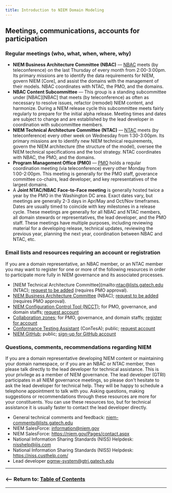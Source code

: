 ```yaml
---
title: Introduction to NIEM Domain Modeling
---
```

## Meetings, communications, accounts for participation


### Regular meetings (who, what, when, where, why)

- __NIEM Business Architecture Committee (NBAC)__ &mdash; [NBAC](https://www.niem.gov/meet-us/nbac/Pages/default.aspx) meets (by teleconference) on the last Thursday of every month from 2:00-3:00pm.  Its primary missions are to identify the data requirements for NIEM, govern NIEM [Core], and assist the domains with the management of their models.  NBAC coordinates with NTAC, the PMO, and the domains.
- __NBAC Content Subcommittee__ &mdash; This group is a standing subcommittee under [NBAC][NBAC] that meets (by teleconference) as often as necessary to resolve issues, refactor (remodel) NIEM content, and harmonize. During a NIEM release cycle this subcommittee meets fairly regularly to prepare for the initial alpha release. Meeting times and dates are subject to change and are established by the lead developer in coordination with subcommittee members. 
- __NIEM Technical Architecture Committee (NTAC)__ &mdash; [NTAC](https://www.niem.gov/meet-us/ntac/Pages/default.aspx) meets (by teleconference) every other week on Wednesday from 1:30-3:00pm.  Its primary missions are to identify new NIEM technical requirements, govern the NIEM architecture (the structure of the model), oversee the NIEM technical specifications and the tool strategy. NTAC coordinates with NBAC, the PMO, and the domains. 
- __Program Management Office (PMO)__ &mdash; [PMO](https://www.niem.gov/meet-us/Pages/pmo.aspx) holds a regular coordination meeting (via teleconference) every other Monday from 1:00-2:00pm. This meeting is generally for the PMO staff, goverance committee co-chairs, lead developer, and key representatives of the largest domains. 
- A __Joint NTAC/NBAC Face-to-Face meeting__ is generally hosted twice a year by the PMO in the Washington DC area. Exact dates vary, but meetings are generally 2-3 days in Apr/May and Oct/Nov timeframes. Dates are usually timed to coincide with key milestones in a release cycle.  These meetings are generally for all NBAC and NTAC members, all domain stewards or representatives, the lead developer, and the PMO staff. These meetings have multiple purposes, including reviewing material for a developing release, technical updates, reviewing the previous year, planning the next year, coordination between NBAC and NTAC, etc.


### Email lists and resources requiring an account or registration

If you are a domain representative, an NBAC member, or an NTAC member you may want to register for one or more of the following resources in order to participate more fully in NIEM governance and its associated processes. 

- [NIEM Technical Architecture Committee](mailto:ntac@lists.gatech.edu (NTAC); [request to be added](mailto:ntac-request@lists.gatech.edu) (requires PMO approval).
- [NIEM Business Architecture Committee](mailto:nbac@lists.gatech.edu) (NBAC); [request to be added](mailto:nbac-request@lists.gatech.edu) (requires PMO approval).
- [NIEM Configuration Control Tool (NCCT)](https://niem.gtri.gatech.edu/ncct/); for PMO, governance, and domain staffs; [request account](mailto:pgmw-system@gtri.gatech.edu)
- [Collaboration zones](https://www.niem.gov/myniem/Pages/myNIEM-features.aspx); for PMO, governance, and domain staffs; [register for account](https://www.niem.gov/Pages/Register.aspx)
- [Conformance Testing Assistant](https://tools.niem.gov/contesa/) (ConTesA); public; [request account](https://tools.niem.gov/contesa/registration)
- [NIEM GitHub](https://niem.github.io/); public; [sign-up for GitHub account](https://github.com/)


### Questions, comments, recommendations regarding NIEM

If you are a domain representative developing NIEM content or maintaining your domain namespace, or if you are an NBAC or NTAC member, then please talk directly to the lead developer for technical assistance. This is your privilege as a member of NIEM governance. The lead developer (GTRI) participates in all NIEM governance meetings, so please don't hesitate to ask the lead developer for technical help. They will be happy to schedule a telephone appointment to talk with you. Asking questions, making suggestions or recommendations through these resources are more for your constituents. You can use these resources too, but for technical assistance it is usually faster to contact the lead developer directly.

  - General technical comments and feedback:  <niem-comments@lists.gatech.edu>
  - NIEM SalesForce:  <information@niem.gov>
  - NIEM SalesForce:  <https://niem.gov/Pages/contact.aspx>
  - National Information Sharing Standards (NISS) Helpdesk:  <nisshelp@ijis.com>
  - National Information Sharing Standards (NISS) Helpdesk:  <https://niss.custhelp.com/>
  - Lead developer <pgmw-system@gtri.gatech.edu>

----

### <&mdash;&mdash; Return to:  [Table of Contents](./index.html)

----
